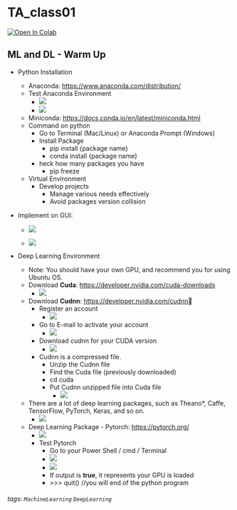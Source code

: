 # TA_class01

[![Open In Colab](https://colab.research.google.com/assets/colab-badge.svg)](https://colab.research.google.com/github/matteosoo/AI_course/blob/master/course01/TA_class01.ipynb)

## ML and DL - Warm Up
- Python Installation
    - Anaconda: https://www.anaconda.com/distribution/
    - Test Anaconda Environment
        - ![](https://i.imgur.com/4ny4kQk.png)
        - ![](https://i.imgur.com/Tj4s03E.png)
    - Miniconda: https://docs.conda.io/en/latest/miniconda.html
    - Command on python
        - Go to Terminal (Mac/Linux) or Anaconda Prompt (Windows)
        - Install Package
            - pip install {package name}
            - conda install {package name}
        - heck how many packages you have
            - pip freeze
    - Virtual Environment
        - Develop projects
            - Manage various needs effectively 
            - Avoid packages version collision
- Implement on GUI: 
    - ![](https://i.imgur.com/xJqwUXH.png)

    - ![](https://i.imgur.com/8Ubaqqm.png)

- Deep Learning Environment
    - Note: You should have your own GPU, and recommend you for using Ubuntu OS.
    - Download **Cuda**: https://developer.nvidia.com/cuda-downloads
        - ![](https://i.imgur.com/aOnstw4.png)
    - Download **Cudnn**: https://developer.nvidia.com/cudnn
        - Register an account
            - ![](https://i.imgur.com/LmJhoxL.png)
        - Go to E-mail to activate your account
            - ![](https://i.imgur.com/G6cNYky.png)
        - Download cudnn for your CUDA version
            - ![](https://i.imgur.com/Un5r338.png)
        - Cudnn is a compressed file.
            - Unzip the Cudnn file
            - Find the Cuda file (previously downloaded)
            - cd cuda
            - Put Cudnn unzipped file into Cuda file
                - ![](https://i.imgur.com/O3tQHDV.png)
    - There are a lot of deep learning packages, such as Theano*, Caffe, TensorFlow, PyTorch, Keras, and so on.
        - ![](https://i.imgur.com/sgwD1K9.png)
    - Deep Learning Package - Pytorch: https://pytorch.org/
        - ![](https://i.imgur.com/uy0aBq7.png)
        - Test Pytorch 
            - Go to your Power Shell / cmd / Terminal
            - ![](https://i.imgur.com/OnOy6WC.png)
            - ![](https://i.imgur.com/1Uukfht.png)
            - If output is **true**, it represents your GPU is loaded 
            - \>>> quit() //you will end of the python program


###### tags: `MachineLearning` `DeepLearning`